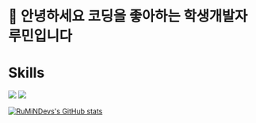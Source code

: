 # 👋 안녕하세요 코딩을 좋아하는 학생개발자 루민입니다

# Skills
<img  src="https://img.shields.io/badge/Python-3766AB?style=flat-square&logo=Python&logoColor=white"> <img  src="https://img.shields.io/badge/HTML-dd4b25?style=flat-square&logo=HTML&logoColor=white">


[![RuMiNDevs's GitHub stats](https://github-readme-stats.vercel.app/api?username=rumindev)](https://github.com/anuraghazra/github-readme-stats)
